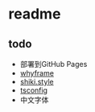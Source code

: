 # readme

## todo

- 部署到GitHub Pages
- [whyframe](https://whyframe.dev/)
- [shiki.style](https://shiki.style/)
- [tsconfig](https://github.com/vuejs/tsconfig)
- 中文字体
